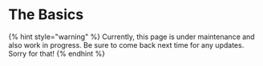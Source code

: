 # The Basics

{% hint style="warning" %}
Currently, this page is under maintenance and also work in progress. Be sure to come back next time for any updates. Sorry for that!
{% endhint %}


